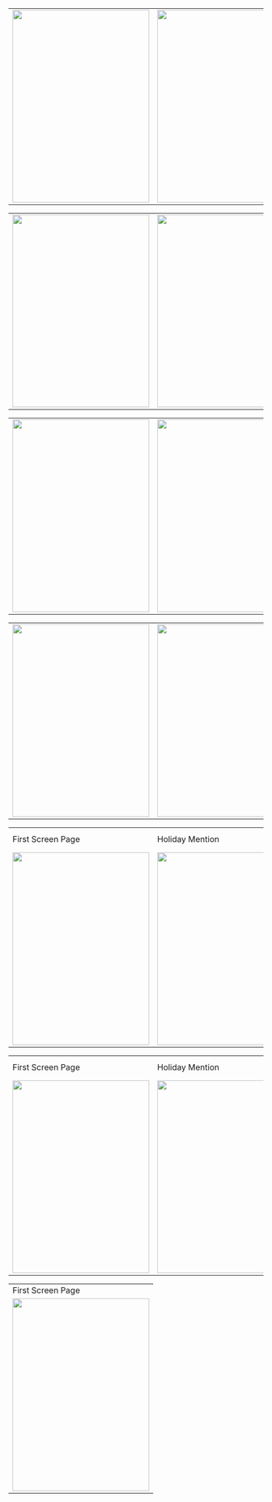 



<table>
  <tr>
    <td><img src="https://github.com/xaldarof/Happiness-Mobile-App/blob/junior/screens/1.jpg" width=270 height=380></td>
    <td><img src="https://github.com/xaldarof/Happiness-Mobile-App/blob/junior/screens/2.jpg" width=270 height=380></td>
    <td><img src="https://github.com/xaldarof/Happiness-Mobile-App/blob/junior/screens/3.jpg" width=270 height=380></td>
  </tr> 
</table>


<table>

  <tr>
    <td><img src="https://github.com/xaldarof/Happiness-Mobile-App/blob/junior/screens/4.jpg" width=270 height=380></td>
    <td><img src="https://github.com/xaldarof/Happiness-Mobile-App/blob/junior/screens/5.jpg" width=270 height=380></td>
    <td><img src="https://github.com/xaldarof/Happiness-Mobile-App/blob/junior/screens/6.jpg" width=270 height=380></td>
  </tr> 
</table>


<table>

  <tr>
    <td><img src="https://github.com/xaldarof/Happiness-Mobile-App/blob/junior/screens/7.jpg" width=270 height=380></td>
    <td><img src="https://github.com/xaldarof/Happiness-Mobile-App/blob/junior/screens/8.jpg" width=270 height=380></td>
    <td><img src="https://github.com/xaldarof/Happiness-Mobile-App/blob/junior/screens/9.jpg" width=270 height=380></td>
  </tr> 
</table>


<table>
  <tr>
    <td><img src="https://github.com/xaldarof/Happiness-Mobile-App/blob/junior/screens/10.jpg" width=270 height=380></td>
    <td><img src="https://github.com/xaldarof/Happiness-Mobile-App/blob/junior/screens/11.jpg" width=270 height=380></td>
    <td><img src="https://github.com/xaldarof/Happiness-Mobile-App/blob/junior/screens/12.jpg" width=270 height=380></td>
  </tr> 
</table>

<table>
  <tr>
    <td>First Screen Page</td>
     <td>Holiday Mention</td>
     <td>Present day in purple and selected day in pink</td>
  </tr>
  <tr>
    <td><img src="https://github.com/xaldarof/Happiness-Mobile-App/blob/junior/screens/13.jpg" width=270 height=380></td>
    <td><img src="https://github.com/xaldarof/Happiness-Mobile-App/blob/junior/screens/14.jpg" width=270 height=380></td>
    <td><img src="https://github.com/xaldarof/Happiness-Mobile-App/blob/junior/screens/15.jpg" width=270 height=380></td>
  </tr> 
</table>


<table>
  <tr>
    <td>First Screen Page</td>
     <td>Holiday Mention</td>
     <td>Present day in purple and selected day in pink</td>
  </tr>
  <tr>
    <td><img src="https://github.com/xaldarof/Happiness-Mobile-App/blob/junior/screens/16.jpg" width=270 height=380></td>
    <td><img src="https://github.com/xaldarof/Happiness-Mobile-App/blob/junior/screens/17.jpg" width=270 height=380></td>
    <td><img src="https://github.com/xaldarof/Happiness-Mobile-App/blob/junior/screens/18.jpg" width=270 height=380></td>
  </tr> 
</table>


<table>
  <tr>
    <td>First Screen Page</td>
  </tr>
  <tr>
    <td><img src="https://github.com/xaldarof/Happiness-Mobile-App/blob/junior/screens/19.jpg" width=270 height=380></td>
  </tr> 
</table>

